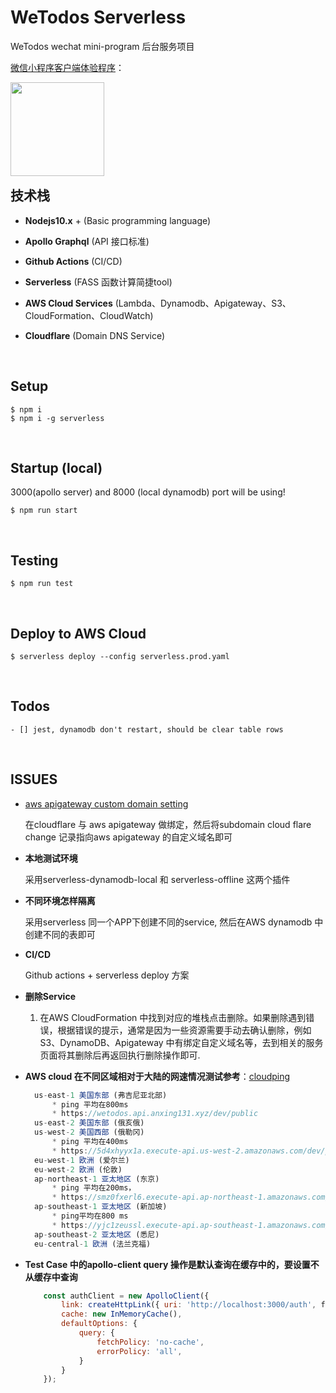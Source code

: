 
# WeTodos Serverless

WeTodos wechat mini-program 后台服务项目

[微信小程序客户端体验程序](https://github.com/zhongjixiuxing/WeTodos-miniprogram)：

<img align="left" width="150" height="150" src="https://ae01.alicdn.com/kf/H041e880b398644928d26b77490bd6dfce.jpg" />
<br/>
<br/>
<br/>
<br/>
<br/>
<br/>
<br/>
<br/>



## 技术栈

* **Nodejs10.x** + (Basic programming language)

* **Apollo Graphql** (API 接口标准)

* **Github Actions** (CI/CD)

* **Serverless** (FASS 函数计算简捷tool)

* **AWS Cloud Services** (Lambda、Dynamodb、Apigateway、S3、CloudFormation、CloudWatch)

* **Cloudflare** (Domain DNS Service)
<br/>
  

## Setup

```shell
$ npm i
$ npm i -g serverless
```
<br/>


## Startup (local)
3000(apollo server) and 8000 (local dynamodb) port will be using!
```shell
$ npm run start 
```
<br/>


## Testing

```shell
$ npm run test
```
<br/>


## Deploy to AWS Cloud
```shell
$ serverless deploy --config serverless.prod.yaml
```
<br/>


## Todos
    - [] jest, dynamodb don't restart, should be clear table rows

<br/>

## ISSUES
- [aws apigateway custom domain setting](https://medium.com/@maciejtreder/custom-domain-in-aws-api-gateway-a2b7feaf9c74)

    在cloudflare 与 aws apigateway 做绑定，然后将subdomain cloud flare change 记录指向aws apigateway 的自定义域名即可

- **本地测试环境**

    采用serverless-dynamodb-local 和 serverless-offline 这两个插件

- **不同环境怎样隔离**

    采用serverless 同一个APP下创建不同的service, 然后在AWS dynamodb 中创建不同的表即可

- **CI/CD**

    Github actions + serverless deploy 方案

- **删除Service**
  
  1. 在AWS CloudFormation 中找到对应的堆栈点击删除。如果删除遇到错误，根据错误的提示，通常是因为一些资源需要手动去确认删除，例如S3、DynamoDB、Apigateway 中有绑定自定义域名等，去到相关的服务页面将其删除后再返回执行删除操作即可.
  
- **AWS cloud 在不同区域相对于大陆的网速情况测试参考**：[cloudping](https://www.cloudping.info/)  
  
    ```javascript
      us-east-1 美国东部 (弗吉尼亚北部)
          * ping 平均在800ms
          * https://wetodos.api.anxing131.xyz/dev/public
      us-east-2 美国东部 (俄亥俄)
      us-west-2 美国西部 (俄勒冈)
          * ping 平均在400ms
          * https://5d4xhyyx1a.execute-api.us-west-2.amazonaws.com/dev/public
      eu-west-1 欧洲 (爱尔兰)
      eu-west-2 欧洲 (伦敦) 
      ap-northeast-1 亚太地区 (东京) 
          * ping 平均在200ms， 
          * https://smz0fxerl6.execute-api.ap-northeast-1.amazonaws.com/dev/public
      ap-southeast-1 亚太地区 (新加坡) 
          * ping平均在800 ms
          * https://yjc1zeussl.execute-api.ap-southeast-1.amazonaws.com/dev/public
      ap-southeast-2 亚太地区 (悉尼)
      eu-central-1 欧洲 (法兰克福)
    ```
    
- **Test Case 中的apollo-client query 操作是默认查询在缓存中的，要设置不从缓存中查询**
  
  ```javascript
      const authClient = new ApolloClient({
          link: createHttpLink({ uri: 'http://localhost:3000/auth', fetch}),
          cache: new InMemoryCache(),
          defaultOptions: {
              query: {
                  fetchPolicy: 'no-cache',
                  errorPolicy: 'all',
              }
          }
      });
  ```

